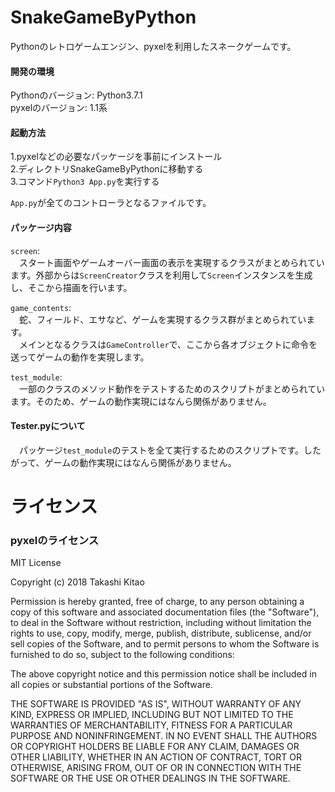 # SnakeGameByPython
Pythonのレトロゲームエンジン、pyxelを利用したスネークゲームです。

#### 開発の環境
Pythonのバージョン: Python3.7.1  
pyxelのバージョン: 1.1系

#### 起動方法
1.pyxelなどの必要なパッケージを事前にインストール  
2.ディレクトリSnakeGameByPythonに移動する  
3.コマンド`Python3 App.py`を実行する  
  
`App.py`が全てのコントローラとなるファイルです。  

#### パッケージ内容
`screen`:  
　スタート画面やゲームオーバー画面の表示を実現するクラスがまとめられています。外部からは`ScreenCreator`クラスを利用して`Screen`インスタンスを生成し、そこから描画を行います。  
  
`game_contents`:  
　蛇、フィールド、エサなど、ゲームを実現するクラス群がまとめられています。  
　メインとなるクラスは`GameController`で、ここから各オブジェクトに命令を送ってゲームの動作を実現します。  
  
`test_module`:  
　一部のクラスのメソッド動作をテストするためのスクリプトがまとめられています。そのため、ゲームの動作実現にはなんら関係がありません。  
  
#### Tester.pyについて
　パッケージ`test_module`のテストを全て実行するためのスクリプトです。したがって、ゲームの動作実現にはなんら関係がありません。  
  
# ライセンス
### pyxelのライセンス
MIT License

Copyright (c) 2018 Takashi Kitao

Permission is hereby granted, free of charge, to any person obtaining a copy
of this software and associated documentation files (the "Software"), to deal
in the Software without restriction, including without limitation the rights
to use, copy, modify, merge, publish, distribute, sublicense, and/or sell
copies of the Software, and to permit persons to whom the Software is
furnished to do so, subject to the following conditions:

The above copyright notice and this permission notice shall be included in all
copies or substantial portions of the Software.

THE SOFTWARE IS PROVIDED "AS IS", WITHOUT WARRANTY OF ANY KIND, EXPRESS OR
IMPLIED, INCLUDING BUT NOT LIMITED TO THE WARRANTIES OF MERCHANTABILITY,
FITNESS FOR A PARTICULAR PURPOSE AND NONINFRINGEMENT. IN NO EVENT SHALL THE
AUTHORS OR COPYRIGHT HOLDERS BE LIABLE FOR ANY CLAIM, DAMAGES OR OTHER
LIABILITY, WHETHER IN AN ACTION OF CONTRACT, TORT OR OTHERWISE, ARISING FROM,
OUT OF OR IN CONNECTION WITH THE SOFTWARE OR THE USE OR OTHER DEALINGS IN THE
SOFTWARE.
